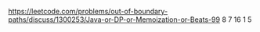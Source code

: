 https://leetcode.com/problems/out-of-boundary-paths/discuss/1300253/Java-or-DP-or-Memoization-or-Beats-99
8
7
16
1
5
